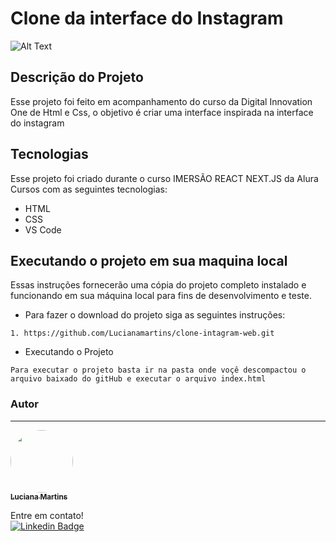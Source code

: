 
# Clone da interface do Instagram

![Alt Text](https://github.com/Lucianamartins/clone-intagram-web/blob/main/img/Clone_insta_Trim.gif?raw=true)




## Descrição do Projeto
<p>
Esse projeto foi feito em acompanhamento do curso da Digital Innovation One de Html e Css, o objetivo é criar uma interface inspirada na interface do instagram
 </p>
 
## Tecnologias

Esse projeto foi criado durante o curso  IMERSÃO REACT NEXT.JS da Alura Cursos com as seguintes tecnologias:

-  HTML
-  CSS
-  VS Code

  
## Executando o projeto em sua maquina local

  
Essas instruções fornecerão uma cópia do projeto completo instalado e funcionando em sua máquina local para fins de desenvolvimento e teste.

* Para fazer o download do projeto siga as seguintes instruções:

```
1. https://github.com/Lucianamartins/clone-intagram-web.git
```


* Executando o Projeto
```
Para executar o projeto basta ir na pasta onde voçê descompactou o arquivo baixado do gitHub e executar o arquivo index.html
```
### Autor
---

<a href="https://github.com/Lucianamartins">
 <img style="border-radius: 100%;" src=https://avatars.githubusercontent.com/u/78090280?v=4" width="100px;" alt=""/>
 <br />
 <sub><b>Luciana Martins</b></sub></a> <a> 


Entre em contato!
</br>
[![Linkedin Badge](https://img.shields.io/badge/-LucianaMartins-blue?style=flat-square&logo=Linkedin&logoColor=white&link=https://www.linkedin.com/in/luciana-martins-20b522205/)](https://www.linkedin.com/in/wellington-freitas-43624283/) 
